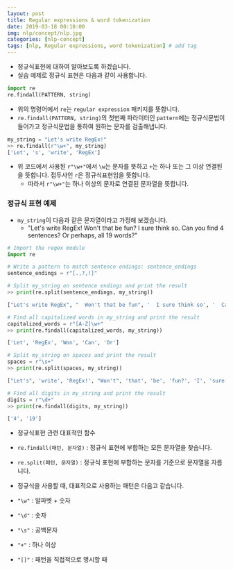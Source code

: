 ```yaml
---
layout: post
title: Regular expressions & word tokenization
date: 2019-03-18 00:10:00
img: nlp/concept/nlp.jpg
categories: [nlp-concept] 
tags: [nlp, Regular expressions, word tokenization] # add tag
---
```


+ 정규식표현에 대하여 알아보도록 하겠습니다.
+ 실습 예제로 정규식 표현은 다음과 같이 사용합니다.

```python
import re
re.findall(PATTERN, string)
```

+ 위의 명령어에서 `re`는 `regular expression` 패키지를 뜻합니다.
+ `re.findall(PATTERN, string)`의 첫번째 파라미터인 `pattern`에는 정규식문법이 들어가고 정규식문법을 통하여 원하는 문자를 검출해냅니다.

```python
my_string = "Let's write RegEx!"
>> re.findall(r"\w+", my_string)
['Let', 's', 'write', 'RegEx']
```

+ 위 코드에서 사용된 `r"\w+"`에서 `\w`는 문자를 뜻하고 `+`는 하나 또는 그 이상 연결된을 뜻합니다. 접두사인 `r`은 정규식표현임을 뜻합니다.
  + 따라서 `r"\w+"`는 하나 이상의 문자로 연결된 문자열을 뜻합니다.

### 정규식 표현 예제

+ `my_string`이 다음과 같은 문자열이라고 가정해 보겠습니다.
    + "Let's write RegEx!  Won't that be fun?  I sure think so.  Can you find 4 sentences?  Or perhaps, all 19 words?"    

```python
# Import the regex module
import re

# Write a pattern to match sentence endings: sentence_endings
sentence_endings = r"[.,?,!]"

# Split my_string on sentence endings and print the result
>> print(re.split(sentence_endings, my_string))

["Let's write RegEx", "  Won't that be fun", '  I sure think so', '  Can you find 4 sentences', '  Or perhaps', ' all 19 words', '']

# Find all capitalized words in my_string and print the result
capitalized_words = r"[A-Z]\w+"
>> print(re.findall(capitalized_words, my_string))

['Let', 'RegEx', 'Won', 'Can', 'Or']

# Split my_string on spaces and print the result
spaces = r"\s+"
>> print(re.split(spaces, my_string))

["Let's", 'write', 'RegEx!', "Won't", 'that', 'be', 'fun?', 'I', 'sure', 'think', 'so.', 'Can', 'you', 'find', '4', 'sentences?', 'Or', 'perhaps,', 'all', '19', 'words?']

# Find all digits in my_string and print the result
digits = r"\d+"
>> print(re.findall(digits, my_string))

['4', '19']

```

+ 정규식표현 관련 대표적인 함수
+ `re.findall(패턴, 문자열)` : 정규식 표현에 부합하는 모든 문자열을 찾습니다.
+ `re.split(패턴, 문자열)` : 정규식 표현에 부합하는 문자를 기준으로 문자열을 자릅니다.

+ 정규식을 사용할 때, 대표적으로 사용하는 패턴은 다음고 같습니다.
+ `"\w"` : 알파벳 + 숫자
+ `"\d"` : 숫자
+ `"\s"` : 공백문자
+ `"+"` : 하나 이상
+ `"[]"` : 패턴을 직접적으로 명시할 때

